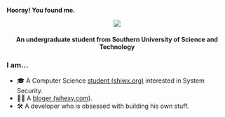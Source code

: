 
**Hooray! You found me.**

<p align="center">
  <img src="https://www.whexy.com/intro.svg?">
</p>

<h4 align="center">
  <b>An undergraduate student from Southern University of Science and Technology</b>
</h4>

### I am...
* 🎓 A Computer Science [student (shiwx.org)](https://www.whexy.com/about) interested in System Security.
* 👨‍💻 A [bloger (whexy.com)](https://www.whexy.com).
* 🛠 A developer who is obsessed with building his own stuff.
